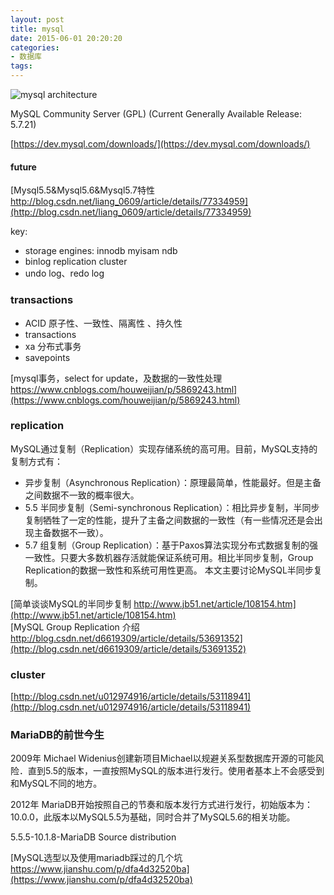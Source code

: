 ```yaml
---
layout: post
title: mysql
date: 2015-06-01 20:20:20
categories:
- 数据库
tags:
---
```


![mysql architecture](https://searchdatabase.techtarget.com.cn/wp-content/uploads/res/database/article/2012/2012-02-08-10-23-40.jpg)  

MySQL Community Server (GPL)
(Current Generally Available Release: 5.7.21)

[https://dev.mysql.com/downloads/](https://dev.mysql.com/downloads/)  


#### future 

[Mysql5.5&Mysql5.6&Mysql5.7特性 http://blog.csdn.net/liang_0609/article/details/77334959](http://blog.csdn.net/liang_0609/article/details/77334959)  

key:  
- storage engines: innodb myisam ndb 
- binlog replication cluster
- undo log、redo log


### transactions

- ACID 原子性、一致性、隔离性 、持久性
- transactions
- xa 分布式事务
- savepoints

[mysql事务，select for update，及数据的一致性处理 https://www.cnblogs.com/houweijian/p/5869243.html](https://www.cnblogs.com/houweijian/p/5869243.html)  


### replication

MySQL通过复制（Replication）实现存储系统的高可用。目前，MySQL支持的复制方式有：  
- 异步复制（Asynchronous Replication）：原理最简单，性能最好。但是主备之间数据不一致的概率很大。
- 5.5 半同步复制（Semi-synchronous Replication）：相比异步复制，半同步复制牺牲了一定的性能，提升了主备之间数据的一致性（有一些情况还是会出现主备数据不一致）。
- 5.7 组复制（Group Replication）：基于Paxos算法实现分布式数据复制的强一致性。只要大多数机器存活就能保证系统可用。相比半同步复制，Group Replication的数据一致性和系统可用性更高。
本文主要讨论MySQL半同步复制。

[简单谈谈MySQL的半同步复制 http://www.jb51.net/article/108154.htm](http://www.jb51.net/article/108154.htm)  
[MySQL Group Replication 介绍 http://blog.csdn.net/d6619309/article/details/53691352](http://blog.csdn.net/d6619309/article/details/53691352)  


### cluster

[http://blog.csdn.net/u012974916/article/details/53118941](http://blog.csdn.net/u012974916/article/details/53118941)  


### MariaDB的前世今生

2009年	Michael Widenius创建新项目Michael以规避关系型数据库开源的可能风险．直到5.5的版本，一直按照MySQL的版本进行发行。使用者基本上不会感受到和MySQL不同的地方。

2012年	MariaDB开始按照自己的节奏和版本发行方式进行发行，初始版本为：10.0.0，此版本以MySQL5.5为基础，同时合并了MySQL5.6的相关功能。

5.5.5-10.1.8-MariaDB Source distribution

[MySQL选型以及使用mariadb踩过的几个坑 https://www.jianshu.com/p/dfa4d32520ba](https://www.jianshu.com/p/dfa4d32520ba)  